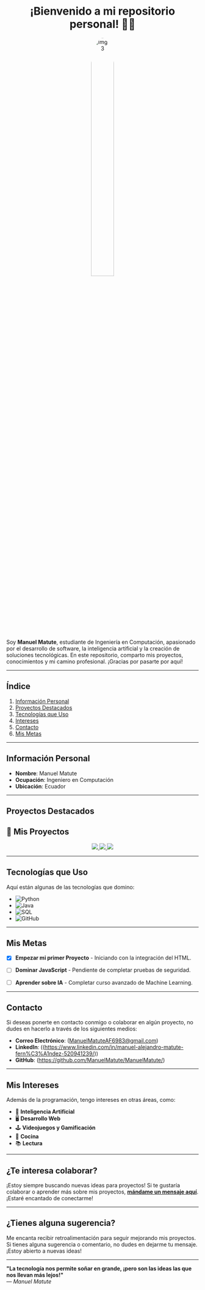 <h1 align="center">¡Bienvenido a mi repositorio personal! 👨‍💻</h1>


<p align="center">
    <img style="width: 40%; max-width: 150px; border-radius: 50%;" alt="img123" src="https://github.com/user-attachments/assets/7932f113-b596-4e5e-ad6c-587c5519624d" />
</p>




Soy **Manuel Matute**, estudiante de Ingeniería en Computación, apasionado por el desarrollo de software, la inteligencia artificial y la creación de soluciones tecnológicas. En este repositorio, comparto mis proyectos, conocimientos y mi camino profesional. ¡Gracias por pasarte por aquí! 

---

##  Índice

1. [Información Personal](#información-personal)
2. [Proyectos Destacados](#proyectos-destacados)
3. [Tecnologías que Uso](#tecnologías-que-uso)
4. [Intereses](#intereses)
5. [Contacto](#contacto)
6. [Mis Metas](#mis-metas)

---

##  Información Personal

- **Nombre**: Manuel Matute
- **Ocupación**: Ingeniero en Computación
- **Ubicación**: Ecuador


---

##  Proyectos Destacados

## 💼 Mis Proyectos

<p align="center">
  <a href="https://github.com/JosuePach3co/ProyectoEstructuraDatos.git">
    <img src="https://img.shields.io/badge/Proyecto%20Estructura-3776AB?style=for-the-badge&logo=github&logoColor=white" />
  </a>
  <a href="https://github.com/dgoscalant/PAR5_PROY2P_Escalante_Guijarro_Matute.git">
    <img src="https://img.shields.io/badge/Sistema%20Aeropuerto-181717?style=for-the-badge&logo=github&logoColor=white" />
  </a>
  <a href="https://github.com/dgoscalant/POO5_1P_ESCALANTE_GUIJARRO_MATUTE.git">
    <img src="https://img.shields.io/badge/Sistema%20de%20Delivery-2F8D46?style=for-the-badge&logo=github&logoColor=white" />
  </a>
</p>


---

##  Tecnologías que Uso

Aquí están algunas de las tecnologías que domino:

- ![Python](https://img.shields.io/badge/Python-3776AB?style=for-the-badge&logo=python&logoColor=white)
- ![Java](https://img.shields.io/badge/Java-007396?style=for-the-badge&logo=openjdk&logoColor=white)
- ![SQL](https://img.shields.io/badge/SQL-4479A1?style=for-the-badge&logo=mysql&logoColor=white)
- ![GitHub](https://img.shields.io/badge/GitHub-181717?style=for-the-badge&logo=github&logoColor=white)

---



##  Mis Metas

- [x] **Empezar mi primer Proyecto** - Iniciando con la integración del HTML.
- [ ] **Dominar JavaScript** - Pendiente de completar pruebas de seguridad.
- [ ] **Aprender sobre IA** - Completar curso avanzado de Machine Learning.


---

##  Contacto

Si deseas ponerte en contacto conmigo o colaborar en algún proyecto, no dudes en hacerlo a través de los siguientes medios:

- **Correo Electrónico**: (ManuelMatuteAF6983@gmail.com)
- **LinkedIn**: ((https://www.linkedin.com/in/manuel-alejandro-matute-fern%C3%A1ndez-520941239/))
- **GitHub**: (https://github.com/ManuelMatute/ManuelMatute/)

---

##  Mis Intereses

Además de la programación, tengo intereses en otras áreas, como:

- 🧠 **Inteligencia Artificial**
- 🖥️ **Desarrollo Web**
- 🕹️ **Videojuegos y Gamificación**
- 🌱 **Cocina**
- 📚 **Lectura**

---

##  ¿Te interesa colaborar?

¡Estoy siempre buscando nuevas ideas para proyectos! Si te gustaría colaborar o aprender más sobre mis proyectos, **[mándame un mensaje aquí](mailto:ManuelMatuteAF6983@gmail.com)**. ¡Estaré encantado de conectarme!

---

##  ¿Tienes alguna sugerencia?

Me encanta recibir retroalimentación para seguir mejorando mis proyectos. Si tienes alguna sugerencia o comentario, no dudes en dejarme tu mensaje. ¡Estoy abierto a nuevas ideas!

---


**"La tecnología nos permite soñar en grande, ¡pero son las ideas las que nos llevan más lejos!"**  
_— Manuel Matute_  
